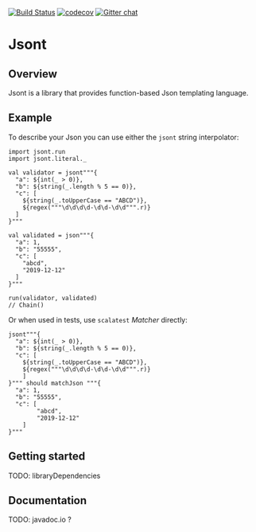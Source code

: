 [![Build Status](https://travis-ci.com/foftware/jsont.svg?branch=master)](https://travis-ci.com/foftware/jsont)
[![codecov](https://codecov.io/gh/foftware/jsont/branch/master/graph/badge.svg)](https://codecov.io/gh/foftware/jsont)
[![Gitter chat](https://badges.gitter.im/fun-software/gitter.png)](https://gitter.im/fun-software/jsont)

# Jsont

## Overview

Jsont is a library that provides function-based Json templating language.

## Example

To describe your Json you can use either the `jsont` string interpolator:

```
import jsont.run
import jsont.literal._

val validator = jsont"""{
  "a": ${int(_ > 0)},
  "b": ${string(_.length % 5 == 0)},
  "c": [
    ${string(_.toUpperCase == "ABCD")},
    ${regex("""\d\d\d\d-\d\d-\d\d""".r)}
  ]
}"""

val validated = json"""{
  "a": 1,
  "b": "55555",
  "c": [
    "abcd",
    "2019-12-12"
  ]
}"""

run(validator, validated)
// Chain()
```

Or when used in tests, use `scalatest` *Matcher* directly:

```
jsont"""{
  "a": ${int(_ > 0)},
  "b": ${string(_.length % 5 == 0)},
  "c": [
    ${string(_.toUpperCase == "ABCD")},
    ${regex("""\d\d\d\d-\d\d-\d\d""".r)}
	]
}""" should matchJson """{
  "a": 1,
  "b": "55555",
  "c": [
		"abcd",
		"2019-12-12"
	]
}"""
```

## Getting started

TODO: libraryDependencies

## Documentation

TODO: javadoc.io ?

